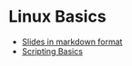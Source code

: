 ---
---

# Linux Basics

* [Slides in markdown format](slides_markdown.html)
* [Scripting Basics](scriptingbasics.html)


